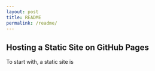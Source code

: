 ```yaml
---
layout: post
title: README
permalink: /readme/
---
```


## Hosting a Static Site on GitHub Pages
To start with, a static site is 